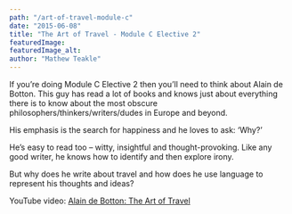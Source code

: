 ```yaml
---
path: "/art-of-travel-module-c"
date: "2015-06-08"
title: "The Art of Travel - Module C Elective 2"
featuredImage:
featuredImage_alt:
author: "Mathew Teakle"
---
```


If you’re doing Module C Elective 2 then you’ll need to think about Alain de Botton. This guy has read a lot of books and knows just about everything there is to know about the most obscure philosophers/thinkers/writers/dudes in Europe and beyond.

His emphasis is the search for happiness and he loves to ask: ‘Why?’

He’s easy to read too – witty, insightful and thought-provoking. Like any good writer, he knows how to identify and then explore irony.

But why does he write about travel and how does he use language to represent his thoughts and ideas?

YouTube video: [Alain de Botton: The Art of Travel](https://www.youtube.com/embed/kETN114A4IE )